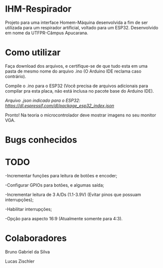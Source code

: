 # IHM-Respirador

Projeto para uma interface Homem-Máquina desenvolvida a fim de ser utilizada para um respirador artíficial, voltado para um ESP32. Desenvolvido em nome da UTFPR-Câmpus Apucarana.

# Como utilizar

Faça download dos arquivos, e certifique-se de que tudo esta em uma pasta de mesmo nome do arquivo .ino (O Arduino IDE reclama caso contrário).

Compile o .ino para o ESP32 (Você precisa de arquivos adicionais para compilar pra esta placa, não está inclusa no pacote base do Arduino IDE).

*Arquivo .json indicado para o ESP32: https://dl.espressif.com/dl/package_esp32_index.json*

Pronto! Na teoria o microcontrolador deve mostrar imagens no seu monitor VGA.

# Bugs conhecidos

# TODO

-Incrementar funções para leitura de botões e encoder;

-Configurar GPIOs para botões, e algumas saída;

-Incrementar leitura de 3 A/Ds (1.1-3.9V) (Evitar pinos que possuam interrupções);

-Habilitar interrupções;

-Opção para aspecto 16:9 (Atualmente somente para 4:3).

# Colaboradores

Bruno Gabriel da Silva

Lucas Zischler
